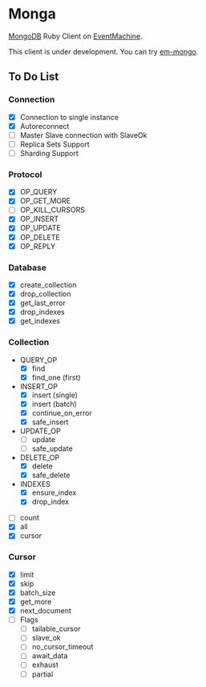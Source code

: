 # Monga

[MongoDB](http://www.mongodb.org/) Ruby Client on [EventMachine](https://github.com/eventmachine/eventmachine).

This client is under development. You can try [em-mongo](https://github.com/bcg/em-mongo).

## To Do List

### Connection
* [x] Connection to single instance
* [x] Autoreconnect
* [ ] Master Slave connection with SlaveOk
* [ ] Replica Sets Support
* [ ] Sharding Support

### Protocol
* [x] OP_QUERY
* [x] OP_GET_MORE
* [ ] OP_KILL_CURSORS
* [x] OP_INSERT
* [x] OP_UPDATE
* [x] OP_DELETE
* [x] OP_REPLY

### Database
* [x] create_collection
* [x] drop_collection
* [x] get_last_error
* [x] drop_indexes
* [x] get_indexes

### Collection
* QUERY_OP
    * [x] find
    * [x] find_one (first)
* INSERT_OP
    * [x] insert (single)
    * [x] insert (batch)
    * [x] continue_on_error
    * [x] safe_insert 
* UPDATE_OP
    * [ ] update
    * [ ] safe_update
* DELETE_OP
    * [x] delete
    * [x] safe_delete
* INDEXES
    * [x] ensure_index
    * [x] drop_index
* [ ] count
* [x] all
* [x] cursor

### Cursor
* [x] limit
* [x] skip
* [x] batch_size
* [x] get_more
* [x] next_document
* [ ] Flags
    * [ ] tailable_cursor
    * [ ] slave_ok
    * [ ] no_cursor_timeout
    * [ ] await_data
    * [ ] exhaust
    * [ ] partial